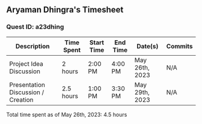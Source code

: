 ## Aryaman Dhingra's Timesheet
### Quest ID: a23dhing

| Description | Time Spent | Start Time | End Time | Date(s) | Commits |
| ----- | ----- | ----- | ----- | ----- | ----- | 
| Project Idea Discussion | 2 hours | 2:00 PM | 4:00 PM | May 26th, 2023 | N/A |
| Presentation Discussion / Creation | 2.5 hours | 1:00 PM | 3:30 PM | May 29th, 2023 | N/A |

Total time spent as of May 26th, 2023: 4.5 hours
